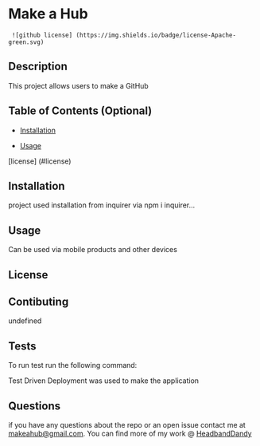 # Make a Hub

     ![github license] (https://img.shields.io/badge/license-Apache-green.svg)


## Description

This project allows users to make a GitHub



## Table of Contents (Optional)

- [Installation](#installation)

- [Usage](#usage)

 [license] (#license)



## Installation


project used installation from inquirer via npm i inquirer...


## Usage

Can be used via mobile products and other devices

 ## License


## Contibuting

undefined

## Tests

To run test run the following command: 

Test Driven Deployment was used to make the application

## Questions 

if you have any questions about the repo or an open issue contact me at makeahub@gmail.com. You can find more of my work @ [HeadbandDandy](https://github.com/HeadbandDandy/)
